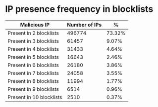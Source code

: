 # IP presence frequency in blocklists
| Malicious IP | Number of IPs | % |
|----|----|----|
| Present in 2 blocklists | 496774 | 73.32% |
| Present in 3 blocklists | 61457 | 9.07% |
| Present in 4 blocklists | 31433 | 4.64% |
| Present in 5 blocklists | 16643 | 2.46% |
| Present in 6 blocklists | 26180 | 3.86% |
| Present in 7 blocklists | 24058 | 3.55% |
| Present in 8 blocklists | 11994 | 1.77% |
| Present in 9 blocklists | 6514 | 0.96% |
| Present in 10 blocklists | 2510 | 0.37% |
